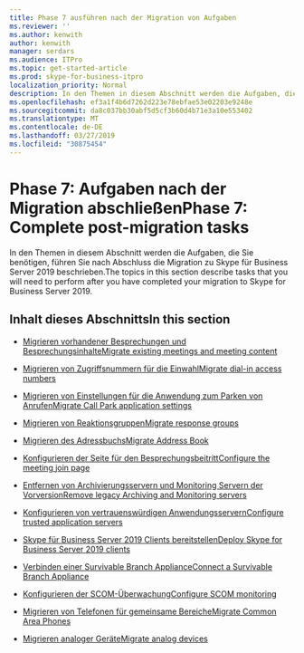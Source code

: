 ```yaml
---
title: Phase 7 ausführen nach der Migration von Aufgaben
ms.reviewer: ''
ms.author: kenwith
author: kenwith
manager: serdars
ms.audience: ITPro
ms.topic: get-started-article
ms.prod: skype-for-business-itpro
localization_priority: Normal
description: In den Themen in diesem Abschnitt werden die Aufgaben, die Sie benötigen, führen Sie nach Abschluss die Migration zu Skype für Business Server 2019 beschrieben.
ms.openlocfilehash: ef3a1f4b6d7262d223e78ebfae53e02203e9248e
ms.sourcegitcommit: da8c037bb30abf5d5cf3b60d4b71e3a10e553402
ms.translationtype: MT
ms.contentlocale: de-DE
ms.lasthandoff: 03/27/2019
ms.locfileid: "30875454"
---
```

# <a name="phase-7-complete-post-migration-tasks"></a><span data-ttu-id="0223f-103">Phase 7: Aufgaben nach der Migration abschließen</span><span class="sxs-lookup"><span data-stu-id="0223f-103">Phase 7: Complete post-migration tasks</span></span>

<span data-ttu-id="0223f-104">In den Themen in diesem Abschnitt werden die Aufgaben, die Sie benötigen, führen Sie nach Abschluss die Migration zu Skype für Business Server 2019 beschrieben.</span><span class="sxs-lookup"><span data-stu-id="0223f-104">The topics in this section describe tasks that you will need to perform after you have completed your migration to Skype for Business Server 2019.</span></span>
  
## <a name="in-this-section"></a><span data-ttu-id="0223f-105">Inhalt dieses Abschnitts</span><span class="sxs-lookup"><span data-stu-id="0223f-105">In this section</span></span>

- [<span data-ttu-id="0223f-106">Migrieren vorhandener Besprechungen und Besprechungsinhalte</span><span class="sxs-lookup"><span data-stu-id="0223f-106">Migrate existing meetings and meeting content</span></span>](migrate-existing-meetings-and-meeting-content.md)
    
- [<span data-ttu-id="0223f-107">Migrieren von Zugriffsnummern für die Einwahl</span><span class="sxs-lookup"><span data-stu-id="0223f-107">Migrate dial-in access numbers</span></span>](migrate-dial-in-access-numbers.md)
    
- [<span data-ttu-id="0223f-108">Migrieren von Einstellungen für die Anwendung zum Parken von Anrufen</span><span class="sxs-lookup"><span data-stu-id="0223f-108">Migrate Call Park application settings</span></span>](migrate-call-park-application-settings.md)
    
- [<span data-ttu-id="0223f-109">Migrieren von Reaktionsgruppen</span><span class="sxs-lookup"><span data-stu-id="0223f-109">Migrate response groups</span></span>](migrate-response-groups.md)
    
- [<span data-ttu-id="0223f-110">Migrieren des Adressbuchs</span><span class="sxs-lookup"><span data-stu-id="0223f-110">Migrate Address Book</span></span>](migrate-address-book.md)
    
- [<span data-ttu-id="0223f-111">Konfigurieren der Seite für den Besprechungsbeitritt</span><span class="sxs-lookup"><span data-stu-id="0223f-111">Configure the meeting join page</span></span>](configure-the-meeting-join-page.md)
    
- [<span data-ttu-id="0223f-112">Entfernen von Archivierungsservern und Monitoring Servern der Vorversion</span><span class="sxs-lookup"><span data-stu-id="0223f-112">Remove legacy Archiving and Monitoring servers</span></span>](remove-legacy-archiving-and-monitoring-servers.md)
    
- [<span data-ttu-id="0223f-113">Konfigurieren von vertrauenswürdigen Anwendungsservern</span><span class="sxs-lookup"><span data-stu-id="0223f-113">Configure trusted application servers</span></span>](configure-trusted-application-servers.md)
    
- [<span data-ttu-id="0223f-114">Skype für Business Server 2019 Clients bereitstellen</span><span class="sxs-lookup"><span data-stu-id="0223f-114">Deploy Skype for Business Server 2019 clients</span></span>](deploy-clients.md)
    
- [<span data-ttu-id="0223f-115">Verbinden einer Survivable Branch Appliance</span><span class="sxs-lookup"><span data-stu-id="0223f-115">Connect a Survivable Branch Appliance</span></span>](connect-a-survivable-branch-appliance.md)
    
- [<span data-ttu-id="0223f-116">Konfigurieren der SCOM-Überwachung</span><span class="sxs-lookup"><span data-stu-id="0223f-116">Configure SCOM monitoring</span></span>](configure-scom-monitoring.md)
    
- [<span data-ttu-id="0223f-117">Migrieren von Telefonen für gemeinsame Bereiche</span><span class="sxs-lookup"><span data-stu-id="0223f-117">Migrate Common Area Phones</span></span>](migrate-common-area-phones.md)
    
- [<span data-ttu-id="0223f-118">Migrieren analoger Geräte</span><span class="sxs-lookup"><span data-stu-id="0223f-118">Migrate analog devices</span></span>](migrate-analog-devices.md)
    

